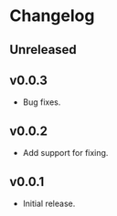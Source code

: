 # Changelog

## Unreleased

## v0.0.3

- Bug fixes.

## v0.0.2

- Add support for fixing. 

## v0.0.1

- Initial release.
